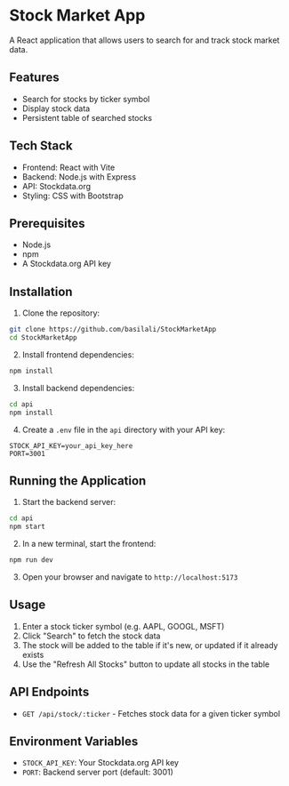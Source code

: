 # Stock Market App

A React application that allows users to search for and track stock market data.
## Features

- Search for stocks by ticker symbol
- Display stock data
- Persistent table of searched stocks

## Tech Stack

- Frontend: React with Vite
- Backend: Node.js with Express
- API: Stockdata.org
- Styling: CSS with Bootstrap

## Prerequisites

- Node.js
- npm
- A Stockdata.org API key

## Installation

1. Clone the repository:
```bash
git clone https://github.com/basilali/StockMarketApp
cd StockMarketApp
```

2. Install frontend dependencies:
```bash
npm install
```

3. Install backend dependencies:
```bash
cd api
npm install
```

4. Create a `.env` file in the `api` directory with your API key:
```
STOCK_API_KEY=your_api_key_here
PORT=3001
```

## Running the Application

1. Start the backend server:
```bash
cd api
npm start
```

2. In a new terminal, start the frontend:
```bash
npm run dev
```

3. Open your browser and navigate to `http://localhost:5173`

## Usage

1. Enter a stock ticker symbol (e.g. AAPL, GOOGL, MSFT)
2. Click "Search" to fetch the stock data
3. The stock will be added to the table if it's new, or updated if it already exists
4. Use the "Refresh All Stocks" button to update all stocks in the table

## API Endpoints

- `GET /api/stock/:ticker` - Fetches stock data for a given ticker symbol

## Environment Variables

- `STOCK_API_KEY`: Your Stockdata.org API key
- `PORT`: Backend server port (default: 3001)


